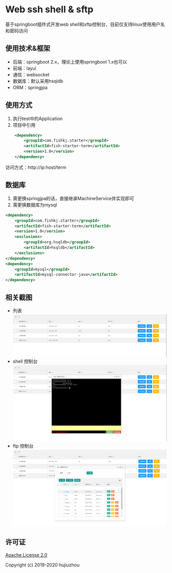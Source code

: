 # Web ssh shell & sftp
基于springboot插件式开发web shell和sftp控制台，目前仅支持linux使用用户名和密码访问

## 使用技术&框架
- 后端：springboot 2.x，理论上使用springboot 1.x也可以
- 前端：layui
- 通信：websocket
- 数据库：默认采用hsqldb
- ORM：springjpa

## 使用方式
1. 执行test中的Application
2. 项目中引用
```xml
	<dependency>
		<groupId>com.fishkj.starter</groupId>
		<artifactId>fish-starter-term</artifactId>
		<version>1.0</version>
	</dependency>
```
访问方式：http://ip:host/term

## 数据库
1. 需更换springjpa的话，直接继承MachineService并实现即可
2. 需更换数据库为mysql
```xml
<dependency>
	<groupId>com.fishkj.starter</groupId>
	<artifactId>fish-starter-term</artifactId>
	<version>1.0</version>
	<exclusions>
		<groupId>org.hsqldb</groupId>
		<artifactId>hsqldb</artifactId>
	</exclusions>
</dependency>
<dependency>
	<groupId>mysql</groupId>
	<artifactId>mysql-connector-java</artifactId>
</dependency>
```
## 相关截图
- 列表
![image](https://github.com/deqyiyt/term/raw/master/images/list.png)
- shell 控制台
![image](https://github.com/deqyiyt/term/raw/master/images/terminal.png)
- ftp 控制台
![image](https://github.com/deqyiyt/term/raw/master/images/sftp.png)

## 许可证

[Apache License 2.0](https://github.com/deqyiyt/term/blob/master/LICENSE)

Copyright (c) 2019-2020 hujiuzhou
